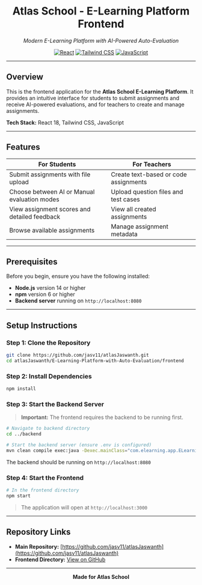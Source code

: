 <div align="center">

# Atlas School - E-Learning Platform Frontend

<p><em>Modern E-Learning Platform with AI-Powered Auto-Evaluation</em></p>

[![React](https://img.shields.io/badge/React-18-61DAFB?logo=react&logoColor=white)](https://reactjs.org/)
[![Tailwind CSS](https://img.shields.io/badge/Tailwind-CSS-38B2AC?logo=tailwind-css&logoColor=white)](https://tailwindcss.com/)
[![JavaScript](https://img.shields.io/badge/JavaScript-ES6+-F7DF1E?logo=javascript&logoColor=black)](https://www.javascript.com/)

</div>

---

## Overview

This is the frontend application for the **Atlas School E-Learning Platform**. It provides an intuitive interface for students to submit assignments and receive AI-powered evaluations, and for teachers to create and manage assignments.

**Tech Stack:** React 18, Tailwind CSS, JavaScript

---

## Features

| **For Students** | **For Teachers** |
|------------------|------------------|
| Submit assignments with file upload | Create text-based or code assignments |
| Choose between AI or Manual evaluation modes | Upload question files and test cases |
| View assignment scores and detailed feedback | View all created assignments |
| Browse available assignments | Manage assignment metadata |

---

## Prerequisites

Before you begin, ensure you have the following installed:

- **Node.js** version 14 or higher
- **npm** version 6 or higher
- **Backend server** running on `http://localhost:8080`

---

## Setup Instructions

### Step 1: Clone the Repository

```bash
git clone https://github.com/jasv11/atlasJaswanth.git
cd atlasJaswanth/E-Learning-Platform-with-Auto-Evaluation/frontend
```

### Step 2: Install Dependencies

```bash
npm install
```

### Step 3: Start the Backend Server

> **Important:** The frontend requires the backend to be running first.

```bash
# Navigate to backend directory
cd ../backend

# Start the backend server (ensure .env is configured)
mvn clean compile exec:java -Dexec.mainClass="com.elearning.app.ELearningApp"
```

The backend should be running on `http://localhost:8080`

### Step 4: Start the Frontend

```bash
# In the frontend directory
npm start
```

> The application will open at `http://localhost:3000`

---

## Repository Links

- **Main Repository:** [https://github.com/jasv11/atlasJaswanth](https://github.com/jasv11/atlasJaswanth)
- **Frontend Directory:** [View on GitHub](https://github.com/jasv11/atlasJaswanth/tree/main/E-Learning-Platform-with-Auto-Evaluation/frontend)

---

<div align="center">

**Made for Atlas School**

</div>

